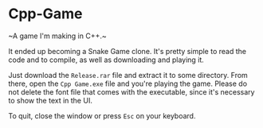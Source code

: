 # Cpp-Game
~A game I'm making in C++.~ 

It ended up becoming a Snake Game clone. It's pretty simple to read the code and to compile, as well as downloading and playing it.

Just download the `Release.rar` file and extract it to some directory. From there, open the `Cpp Game.exe` file and you're playing the game.
Please do not delete the font file that comes with the executable, since it's necessary to show the text in the UI.

To quit, close the window or press `Esc` on your keyboard.
